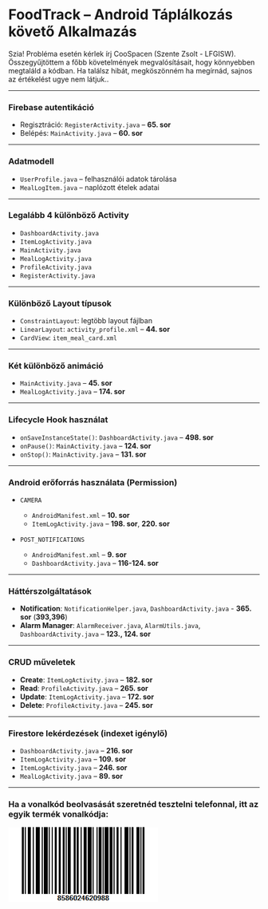 # FoodTrack – Android Táplálkozás követő Alkalmazás

Szia! Probléma esetén kérlek írj CooSpacen (Szente Zsolt - LFGISW). Összegyűjtöttem a főbb követelmények megvalósításait, hogy könnyebben megtaláld a kódban. Ha találsz hibát, megköszönném ha megírnád, sajnos az értékelést ugye nem látjuk..

---

### Firebase autentikáció

- Regisztráció: `RegisterActivity.java` – **65. sor**
- Belépés: `MainActivity.java` – **60. sor**

---

### Adatmodell

- `UserProfile.java` – felhasználói adatok tárolása
- `MealLogItem.java` – naplózott ételek adatai

---

### Legalább 4 különböző Activity
- `DashboardActivity.java`
- `ItemLogActivity.java`
- `MainActivity.java`
- `MealLogActivity.java`
- `ProfileActivity.java`
- `RegisterActivity.java`

---

### Különböző Layout típusok
- `ConstraintLayout`: legtöbb layout fájlban
- `LinearLayout`: `activity_profile.xml` – **44. sor**
- `CardView`: `item_meal_card.xml`

---

### Két különböző animáció
- `MainActivity.java` – **45. sor**
- `MealLogActivity.java` – **174. sor**

---

### Lifecycle Hook használat
- `onSaveInstanceState()`: `DashboardActivity.java` – **498. sor**
- `onPause()`: `MainActivity.java` – **124. sor**
- `onStop()`: `MainActivity.java` – **131. sor**

---

### Android erőforrás használata (Permission)

- `CAMERA`
   - `AndroidManifest.xml` – **10. sor**
   - `ItemLogActivity.java` – **198. sor**, **220. sor**

- `POST_NOTIFICATIONS`
   - `AndroidManifest.xml` – **9. sor**
   - `DashboardActivity.java` – **116-124. sor**

---

### Háttérszolgáltatások
- **Notification**: `NotificationHelper.java`, `DashboardActivity.java` - **365. sor** (**393,396**)
- **Alarm Manager**: `AlarmReceiver.java`, `AlarmUtils.java`, `DashboardActivity.java` – **123., 124. sor**

---

### CRUD műveletek
- **Create**: `ItemLogActivity.java` – **182. sor**
- **Read**: `ProfileActivity.java` – **265. sor**
- **Update**: `ItemLogActivity.java` – **172. sor**
- **Delete**: `ProfileActivity.java` – **245. sor**

---

### Firestore lekérdezések (indexet igénylő)

- `DashboardActivity.java` – **216. sor**  
- `ItemLogActivity.java` – **109. sor**  
- `ItemLogActivity.java` – **246. sor**  
- `MealLogActivity.java` – **89. sor**

---

### Ha a vonalkód beolvasását szeretnéd tesztelni telefonnal, itt az egyik termék vonalkódja:
![Barcode](ProteinBarBarcode.png)
